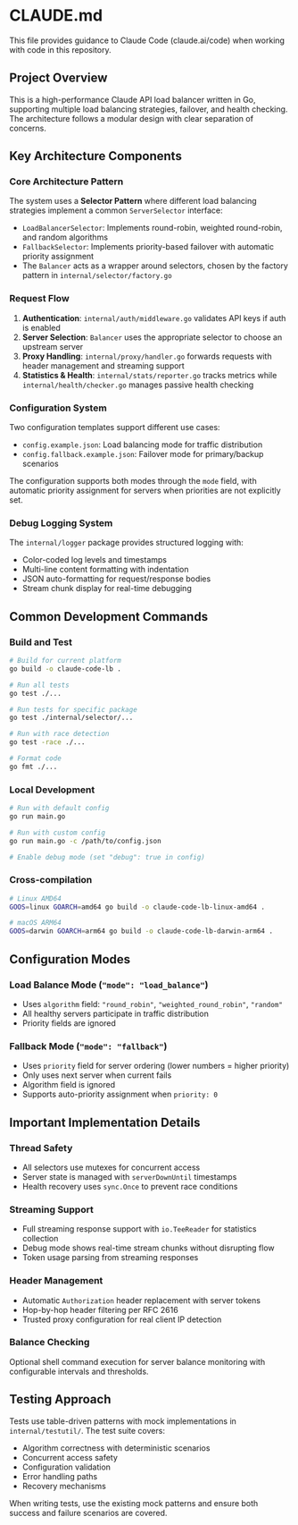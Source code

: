 # CLAUDE.md

This file provides guidance to Claude Code (claude.ai/code) when working with code in this repository.

## Project Overview

This is a high-performance Claude API load balancer written in Go, supporting multiple load balancing strategies, failover, and health checking. The architecture follows a modular design with clear separation of concerns.

## Key Architecture Components

### Core Architecture Pattern
The system uses a **Selector Pattern** where different load balancing strategies implement a common `ServerSelector` interface:

- `LoadBalancerSelector`: Implements round-robin, weighted round-robin, and random algorithms
- `FallbackSelector`: Implements priority-based failover with automatic priority assignment
- The `Balancer` acts as a wrapper around selectors, chosen by the factory pattern in `internal/selector/factory.go`

### Request Flow
1. **Authentication**: `internal/auth/middleware.go` validates API keys if auth is enabled
2. **Server Selection**: `Balancer` uses the appropriate selector to choose an upstream server
3. **Proxy Handling**: `internal/proxy/handler.go` forwards requests with header management and streaming support
4. **Statistics & Health**: `internal/stats/reporter.go` tracks metrics while `internal/health/checker.go` manages passive health checking

### Configuration System
Two configuration templates support different use cases:
- `config.example.json`: Load balancing mode for traffic distribution
- `config.fallback.example.json`: Failover mode for primary/backup scenarios

The configuration supports both modes through the `mode` field, with automatic priority assignment for servers when priorities are not explicitly set.

### Debug Logging System
The `internal/logger` package provides structured logging with:
- Color-coded log levels and timestamps
- Multi-line content formatting with indentation
- JSON auto-formatting for request/response bodies
- Stream chunk display for real-time debugging

## Common Development Commands

### Build and Test
```bash
# Build for current platform
go build -o claude-code-lb .

# Run all tests
go test ./...

# Run tests for specific package
go test ./internal/selector/...

# Run with race detection
go test -race ./...

# Format code
go fmt ./...
```

### Local Development
```bash
# Run with default config
go run main.go

# Run with custom config
go run main.go -c /path/to/config.json

# Enable debug mode (set "debug": true in config)
```

### Cross-compilation
```bash
# Linux AMD64
GOOS=linux GOARCH=amd64 go build -o claude-code-lb-linux-amd64 .

# macOS ARM64
GOOS=darwin GOARCH=arm64 go build -o claude-code-lb-darwin-arm64 .
```

## Configuration Modes

### Load Balance Mode (`"mode": "load_balance"`)
- Uses `algorithm` field: `"round_robin"`, `"weighted_round_robin"`, `"random"`
- All healthy servers participate in traffic distribution
- Priority fields are ignored

### Fallback Mode (`"mode": "fallback"`)
- Uses `priority` field for server ordering (lower numbers = higher priority)
- Only uses next server when current fails
- Algorithm field is ignored
- Supports auto-priority assignment when `priority: 0`

## Important Implementation Details

### Thread Safety
- All selectors use mutexes for concurrent access
- Server state is managed with `serverDownUntil` timestamps
- Health recovery uses `sync.Once` to prevent race conditions

### Streaming Support
- Full streaming response support with `io.TeeReader` for statistics collection
- Debug mode shows real-time stream chunks without disrupting flow
- Token usage parsing from streaming responses

### Header Management
- Automatic `Authorization` header replacement with server tokens
- Hop-by-hop header filtering per RFC 2616
- Trusted proxy configuration for real client IP detection

### Balance Checking
Optional shell command execution for server balance monitoring with configurable intervals and thresholds.

## Testing Approach

Tests use table-driven patterns with mock implementations in `internal/testutil/`. The test suite covers:
- Algorithm correctness with deterministic scenarios
- Concurrent access safety
- Configuration validation
- Error handling paths
- Recovery mechanisms

When writing tests, use the existing mock patterns and ensure both success and failure scenarios are covered.
